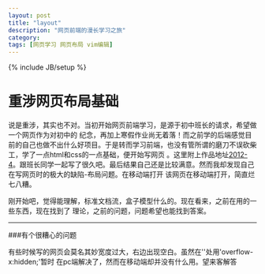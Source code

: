 ```yaml
---
layout: post
title: "layout"
description: "网页前端的漫长学习之旅"
category: 
tags: [网页学习 网页布局 vim编辑]
---
```

{% include JB/setup %}

重涉网页布局基础
======================
说是重涉，其实也不对。当初开始网页前端学习，是源于初中班长的请求，希望做一个网页作为对初中的
纪念，再加上寒假作业尚无着落！而之前学的后端感觉目前的自己也做不出什么好项目。于是转而学习前端，也没有管所谓的磨刀不误砍柴工，学了一点html和css的一点基础，便开始写网页
。这里附上作品地址[2012-4](http://fl4me.github.io/class4)。跟班长同学一起写了很久吧。最后结果自己还是比较满意。然而我却发现自己在写网页时的极大的缺陷-布局问题。在移动端打开
该网页在移动端打开，简直烂七八糟。

刚开始吧，觉得能理解，标准文档流，盒子模型什么的。现在看来，之前在用的一些东西，现在找到了
理论，之前的问题，问题希望也能找到答案。

----------------------

###有个很糟心的问题

有些时候写的网页会莫名其妙宽度过大，右边出现空白。虽然在'<body>'处用'overflow-x:hidden;'暂时
在pc端解决了，然而在移动端却并没有什么用。望来客解答
